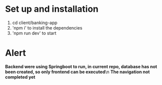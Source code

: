 # Set up and installation
1. cd client/banking-app
2. 'npm i' to install the dependencies
3. 'npm run dev' to start

# Alert
**Backend were using Springboot to run, in current repo, database has not been created, so only frontend can be executed**\n
**The navigation not completed yet**
